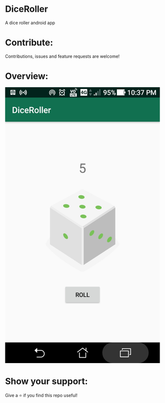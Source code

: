 # DiceRoller
A dice roller android app

# Contribute:
Contributions, issues and feature requests are welcome!

# Overview:

![](overview.jpeg)

# Show your support:
Give a ⭐️ if you find this repo useful!

